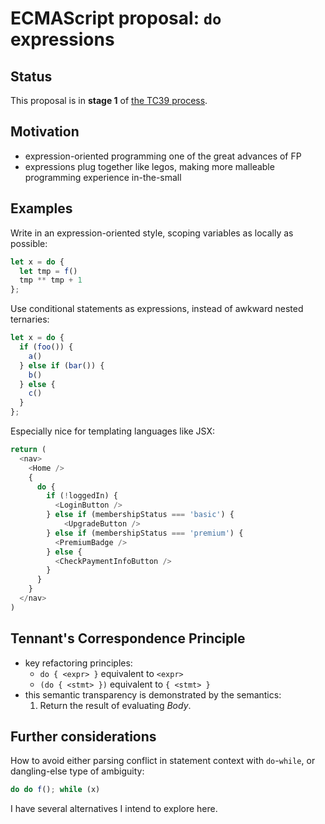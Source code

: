 # ECMAScript proposal: `do` expressions

## Status

This proposal is in **stage 1** of [the TC39 process](https://tc39.github.io/process-document/).

## Motivation

* expression-oriented programming one of the great advances of FP
* expressions plug together like legos, making more malleable programming experience in-the-small

## Examples

Write in an expression-oriented style, scoping variables as locally as possible:

```js
let x = do {
  let tmp = f()
  tmp ** tmp + 1
};
```

Use conditional statements as expressions, instead of awkward nested ternaries:

```js
let x = do {
  if (foo()) {
    a()
  } else if (bar()) {
    b()
  } else {
    c()
  }
};
```

Especially nice for templating languages like JSX:

```js
return (
  <nav>
    <Home />
    {
      do {
        if (!loggedIn) {
          <LoginButton />
        } else if (membershipStatus === 'basic') {
            <UpgradeButton />
        } else if (membershipStatus === 'premium') {
          <PremiumBadge />
        } else {
          <CheckPaymentInfoButton />
        }
      }
    }
  </nav>
)
```

## Tennant's Correspondence Principle

* key refactoring principles:
  * `do { <expr> }` equivalent to `<expr>`
  * `(do { <stmt> })` equivalent to `{ <stmt> }`
* this semantic transparency is demonstrated by the semantics:
  1. Return the result of evaluating _Body_.

## Further considerations

How to avoid either parsing conflict in statement context with `do`-`while`, or dangling-else type of ambiguity:

```js
do do f(); while (x)
```

I have several alternatives I intend to explore here.
